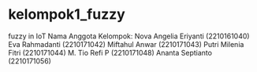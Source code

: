 # kelompok1_fuzzy
fuzzy in IoT
Nama Anggota Kelompok:
Nova Angelia Eriyanti (2210161040)
Eva Rahmadanti 	        (2210171042)
Miftahul Anwar            (2210171043)
Putri Milenia Fitri         (2210171044)
M. Tio Refi P                 (2210171048)
Ananta Septianto         (2210171056)

